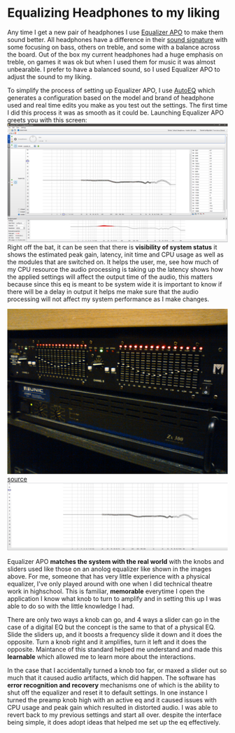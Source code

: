 # Equalizing Headphones to my liking

Any time I get a new pair of headphones I use [Equalizer APO](https://sourceforge.net/projects/equalizerapo/) to make them sound better. All headphones have a difference in their [sound signature](https://www.audio-technica.com/en-au/support/a-simple-guide-to-sound-signatures) with some focusing on bass, others on treble, and some with a balance across the board. Out of the box my current headphones had a huge emphasis on treble, on games it was ok but when I used them for music it was almost unbearable. I prefer to have a balanced sound, so I used Equalizer APO to adjust the sound to my liking.

To simplify the process of setting up Equalizer APO, I use [AutoEQ](https://github.com/jaakkopasanen/AutoEq) which generates a configuration based on the model and brand of headphone used and real time edits you make as you test out the settings. The first time I did this process it was as smooth as it could be. Launching Equalizer APO greets you with this screen:
![Equalizer APO](images/EQAPO1.png)
Right off the bat, it can be seen that there is **visibility of system status** it shows the estimated peak gain, latency, init time and CPU usage as well as the modules that are switched on. It helps the user, me, see how much of my CPU resource the audio processing is taking up the latency shows how the applied settings will affect the output time of the audio, this matters because since this eq is meant to be system wide it is important to know if there will be a delay in output it helps me make sure that the audio processing will not affect my system performance as I make changes.

![Physical EQ ](images/Graphic_equalizer.jpg)
[source](https://en.wikipedia.org/wiki/Equalization_(audio))
![Digital EQ](images/DigitalEQ.png)

Equalizer APO **matches the system with the real world** with the knobs and sliders used like those on an anolog equalizer like shown in the images above. For me, someone that has very little experience with a physical equalizer, I've only played around with one when I did technical theatre work in highschool. This is familiar, **memorable** everytime I open the application I know what knob to turn to amplify and in setting this up I was able to do so with the little knowledge I had. 

There are only two ways a knob can go, and 4 ways a slider can go in the case of a digital EQ but the concept is the same to that of a physical EQ. Slide the sliders up, and it boosts a frequency slide it down and it does the opposite. Turn a knob right and it amplifies, turn it left and it does the opposite. Maintance of this standard helped me understand and made this **learnable** which allowed me to learn more about the interactions.

In the case that I accidentally turned a knob too far, or maxed a slider out so much that it caused audio artifacts, which did happen. The software has **error recognition and recovery** mechanisms one of which is the ability to shut off the equalizer and reset it to default settings. In one instance I turned the preamp knob high with an active eq and it caused issues with CPU usage and peak gain which resulted in distorted audio. I was able to revert back to my previous settings and start all over. despite the interface being simple, it does adopt ideas that helped me set up the eq effectively.
